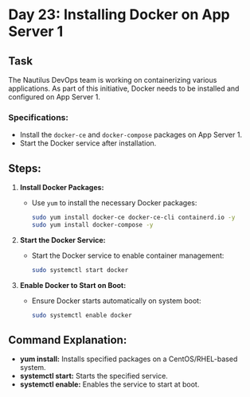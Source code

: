
# Day 23: Installing Docker on App Server 1

## Task
The Nautilus DevOps team is working on containerizing various applications. As part of this initiative, Docker needs to be installed and configured on App Server 1.

### Specifications:
- Install the `docker-ce` and `docker-compose` packages on App Server 1.
- Start the Docker service after installation.

## Steps:

1. **Install Docker Packages:**
   - Use `yum` to install the necessary Docker packages:
     ```sh
     sudo yum install docker-ce docker-ce-cli containerd.io -y
     sudo yum install docker-compose -y
     ```

2. **Start the Docker Service:**
   - Start the Docker service to enable container management:
     ```sh
     sudo systemctl start docker
     ```

3. **Enable Docker to Start on Boot:**
   - Ensure Docker starts automatically on system boot:
     ```sh
     sudo systemctl enable docker
     ```

## Command Explanation:
- **yum install:** Installs specified packages on a CentOS/RHEL-based system.
- **systemctl start:** Starts the specified service.
- **systemctl enable:** Enables the service to start at boot.

